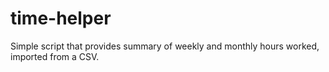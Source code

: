 # time-helper
Simple script that provides summary of weekly and monthly hours worked, imported from a CSV.
